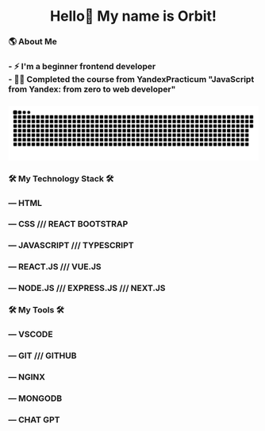 <h1 align="center">Hello👋 My name is Orbit!</h1>

<h3 align="left">🌎  About Me</h3>

### - ⚡ I'm a beginner frontend developer <br>- 👩‍💻 Completed the course from YandexPracticum "JavaScript from Yandex: from zero to web developer"

###

<p align="center">
 <img width="1100" src="snake.svg" alt="snake"/>
</p>

###

<h3 align="left">🛠 My Technology Stack 🛠</h3>

### <span>― HTML</span>
### <span>― CSS /// REACT BOOTSTRAP</span>
### <span>― JAVASCRIPT /// TYPESCRIPT</span>
### <span>― REACT.JS /// VUE.JS</span>
### <span>― NODE.JS /// EXPRESS.JS /// NEXT.JS</span>

<h3 align="left">🛠 My Tools 🛠</h3>

### <span>― VSCODE</span>
### <span>― GIT /// GITHUB</span>
### <span>― NGINX</span>
### <span>― MONGODB</span>
### <span>― CHAT GPT</span>
